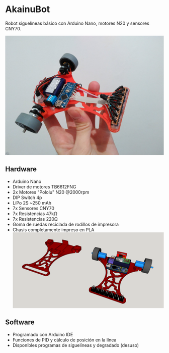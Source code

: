 # AkainuBot

Robot siguelíneas básico con Arduino Nano, motores N20 y sensores CNY70.

![AkainuBot](./images/AkainuBot_finish.png "AkainuBot")

## Hardware
- Arduino Nano
- Driver de motores TB6612FNG
- 2x Motores "Pololu" N20 @2000rpm
- DIP Switch 4p
- LiPo 2S ~250 mAh
- 7x Sensores CNY70
- 7x Resistencias 47kΩ
- 7x Resistencias 220Ω
- Goma de ruedas reciclada de rodillos de impresora
- Chasis completamente impreso en PLA
![AkainuBot Chasis](./images/AkainuBot_3d_model.png "AkainuBot - Chasis")


## Software
- Programado con Arduino IDE
- Funciones de PID y cálculo de posición en la línea
- Disponibles programas de siguelíneas y degradado (desuso)